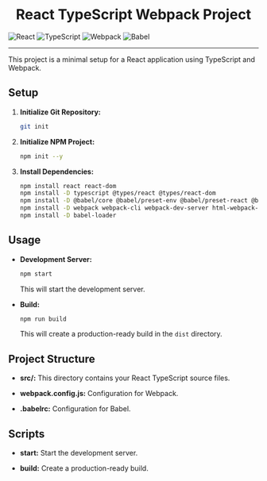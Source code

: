 <h1 align="center">React TypeScript Webpack Project</h1>

![React](https://img.shields.io/badge/react-%2320232a.svg?style=for-the-badge&logo=react&logoColor=%2361DAFB) ![TypeScript](https://img.shields.io/badge/typescript-%23007ACC.svg?style=for-the-badge&logo=typescript&logoColor=white) ![Webpack](https://img.shields.io/badge/webpack-%238DD6F9.svg?style=for-the-badge&logo=webpack&logoColor=black) ![Babel](https://img.shields.io/badge/Babel-F9DC3e?style=for-the-badge&logo=babel&logoColor=black)

---
This project is a minimal setup for a React application using TypeScript and Webpack.

## Setup

1. **Initialize Git Repository:**
   ```bash
   git init
   ```

2. **Initialize NPM Project:**
   ```bash
   npm init --y
   ```

3. **Install Dependencies:**
   ```bash
   npm install react react-dom
   npm install -D typescript @types/react @types/react-dom
   npm install -D @babel/core @babel/preset-env @babel/preset-react @babel/preset-typescript
   npm install -D webpack webpack-cli webpack-dev-server html-webpack-plugin
   npm install -D babel-loader
   ```

## Usage

- **Development Server:**
  ```bash
  npm start
  ```
  This will start the development server.

- **Build:**
  ```bash
  npm run build
  ```
  This will create a production-ready build in the `dist` directory.

## Project Structure

- **src/:**
  This directory contains your React TypeScript source files.

- **webpack.config.js:**
  Configuration for Webpack.

- **.babelrc:**
  Configuration for Babel.

## Scripts

- **start:**
  Start the development server.

- **build:**
  Create a production-ready build.
